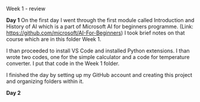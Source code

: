 Week 1 - review

**Day 1**
On the first day I went through the first module called Introduction and History of AI which is a part of Microsoft AI for beginners programme. (Link: https://github.com/microsoft/AI-For-Beginners)
I took brief notes on that course which are in this folder Week 1.

I than proceeded to install VS Code and installed Python extensions. I than wrote two codes, one for the simple calculator and a code for temperature converter. I put that code in the Week 1 folder.

I finished the day by setting up my GitHub account and creating this project and organizing folders within it.

**Day 2**

